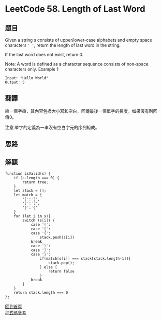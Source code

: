 # LeetCode 58. Length of Last Word

## 題目

Given a string s consists of upper/lower-case alphabets and empty space characters `' '`, return the length of last word in the string.

If the last word does not exist, return 0.

Note: A word is defined as a character sequence consists of non-space characters only.
Example 1:
```
Input: "Hello World"
Output: 5
```

## 翻譯

給一個字串，其內容包換大小寫和空白，回傳最後一個單字的長度，如果沒有則回傳0。  

注意:單字的定義為一串沒有空白字元的序列組成。 

## 思路


## 解題
```
function isValid(s) {
    if (s.length === 0) {
        return true;
    }
    let stack = [];
    let match = {
        ')':'(',
        ']':'[',
        '}':'{'
    }
    for (let i in s){
        switch (s[i]) {
            case '(':
            case '[':
            case '{':
                stack.push(s[i])
            break
            case ')':
            case ']':
            case '}':
                if(match[s[i]] === stack[stack.length-1]){
                    stack.pop();
                } else {
                    return false
                }
            break
        }
    }
    return stack.length === 0
};
```
[回到首頁](../../README.md)  
[程式碼參考](scripts/index.js)